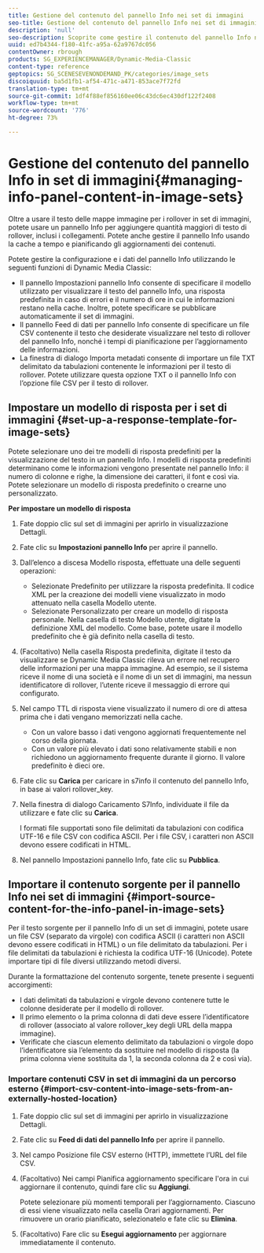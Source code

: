 ```yaml
---
title: Gestione del contenuto del pannello Info nei set di immagini
seo-title: Gestione del contenuto del pannello Info nei set di immagini
description: 'null'
seo-description: Scoprite come gestire il contenuto del pannello Info nei set di immagini.
uuid: ed7b4344-f180-41fc-a95a-62a9767dc056
contentOwner: rbrough
products: SG_EXPERIENCEMANAGER/Dynamic-Media-Classic
content-type: reference
geptopics: SG_SCENESEVENONDEMAND_PK/categories/image_sets
discoiquuid: ba5d1fb1-af54-471c-a471-853ace7f72fd
translation-type: tm+mt
source-git-commit: 1df4f88ef856160ee06c43dc6ec430df122f2408
workflow-type: tm+mt
source-wordcount: '776'
ht-degree: 73%

---
```



# Gestione del contenuto del pannello Info in set di immagini{#managing-info-panel-content-in-image-sets}

Oltre a usare il testo delle mappe immagine per i rollover in set di immagini, potete usare un pannello Info per aggiungere quantità maggiori di testo di rollover, inclusi i collegamenti. Potete anche gestire il pannello Info usando la cache a tempo e pianificando gli aggiornamenti dei contenuti.

Potete gestire la configurazione e i dati del pannello Info utilizzando le seguenti funzioni di Dynamic Media Classic:

* Il pannello Impostazioni pannello Info consente di specificare il modello utilizzato per visualizzare il testo del pannello Info, una risposta predefinita in caso di errori e il numero di ore in cui le informazioni restano nella cache. Inoltre, potete specificare se pubblicare automaticamente il set di immagini.
* Il pannello Feed di dati per pannello Info consente di specificare un file CSV contenente il testo che desiderate visualizzare nel testo di rollover del pannello Info, nonché i tempi di pianificazione per l’aggiornamento delle informazioni.
* La finestra di dialogo Importa metadati consente di importare un file TXT delimitato da tabulazioni contenente le informazioni per il testo di rollover. Potete utilizzare questa opzione TXT o il pannello Info con l’opzione file CSV per il testo di rollover.

## Impostare un modello di risposta per i set di immagini {#set-up-a-response-template-for-image-sets}

Potete selezionare uno dei tre modelli di risposta predefiniti per la visualizzazione del testo in un pannello Info. I modelli di risposta predefiniti determinano come le informazioni vengono presentate nel pannello Info: il numero di colonne e righe, la dimensione dei caratteri, il font e così via. Potete selezionare un modello di risposta predefinito o crearne uno personalizzato.

**Per impostare un modello di risposta**

1. Fate doppio clic sul set di immagini per aprirlo in visualizzazione Dettagli.
1. Fate clic su **Impostazioni pannello Info** per aprire il pannello.
1. Dall’elenco a discesa Modello risposta, effettuate una delle seguenti operazioni:

   * Selezionate Predefinito per utilizzare la risposta predefinita. Il codice XML per la creazione dei modelli viene visualizzato in modo attenuato nella casella Modello utente.
   * Selezionate Personalizzato per creare un modello di risposta personale. Nella casella di testo Modello utente, digitate la definizione XML del modello. Come base, potete usare il modello predefinito che è già definito nella casella di testo.

1. (Facoltativo) Nella casella Risposta predefinita, digitate il testo da visualizzare se Dynamic Media Classic rileva un errore nel recupero delle informazioni per una mappa immagine. Ad esempio, se il sistema riceve il nome di una società e il nome di un set di immagini, ma nessun identificatore di rollover, l’utente riceve il messaggio di errore qui configurato.
1. Nel campo TTL di risposta viene visualizzato il numero di ore di attesa prima che i dati vengano memorizzati nella cache.

   * Con un valore basso i dati vengono aggiornati frequentemente nel corso della giornata.
   * Con un valore più elevato i dati sono relativamente stabili e non richiedono un aggiornamento frequente durante il giorno. Il valore predefinito è dieci ore.

1. Fate clic su **Carica** per caricare in s7info il contenuto del pannello Info, in base ai valori rollover_key.
1. Nella finestra di dialogo Caricamento S7Info, individuate il file da utilizzare e fate clic su **Carica**.

   I formati file supportati sono file delimitati da tabulazioni con codifica UTF-16 e file CSV con codifica ASCII. Per i file CSV, i caratteri non ASCII devono essere codificati in HTML.

1. Nel pannello Impostazioni pannello Info, fate clic su **Pubblica**.

## Importare il contenuto sorgente per il pannello Info nei set di immagini {#import-source-content-for-the-info-panel-in-image-sets}

Per il testo sorgente per il pannello Info di un set di immagini, potete usare un file CSV (separato da virgole) con codifica ASCII (i caratteri non ASCII devono essere codificati in HTML) o un file delimitato da tabulazioni. Per i file delimitati da tabulazioni è richiesta la codifica UTF-16 (Unicode). Potete importare tipi di file diversi utilizzando metodi diversi.

Durante la formattazione del contenuto sorgente, tenete presente i seguenti accorgimenti:

* I dati delimitati da tabulazioni e virgole devono contenere tutte le colonne desiderate per il modello di rollover.
* Il primo elemento o la prima colonna di dati deve essere l’identificatore di rollover (associato al valore rollover_key degli URL della mappa immagine).
* Verificate che ciascun elemento delimitato da tabulazioni o virgole dopo l’identificatore sia l’elemento da sostituire nel modello di risposta (la prima colonna viene sostituita da $1$, la seconda colonna da $2$ e così via).

### Importare contenuti CSV in set di immagini da un percorso esterno {#import-csv-content-into-image-sets-from-an-externally-hosted-location}

1. Fate doppio clic sul set di immagini per aprirlo in visualizzazione Dettagli.
1. Fate clic su **Feed di dati del pannello Info** per aprire il pannello.
1. Nel campo Posizione file CSV esterno (HTTP), immettete l’URL del file CSV.
1. (Facoltativo) Nei campi Pianifica aggiornamento specificare l&#39;ora in cui aggiornare il contenuto, quindi fare clic su **Aggiungi**.

   Potete selezionare più momenti temporali per l’aggiornamento. Ciascuno di essi viene visualizzato nella casella Orari aggiornamenti. Per rimuovere un orario pianificato, selezionatelo e fate clic su **Elimina**.

1. (Facoltativo) Fare clic su **Esegui aggiornamento** per aggiornare immediatamente il contenuto.


